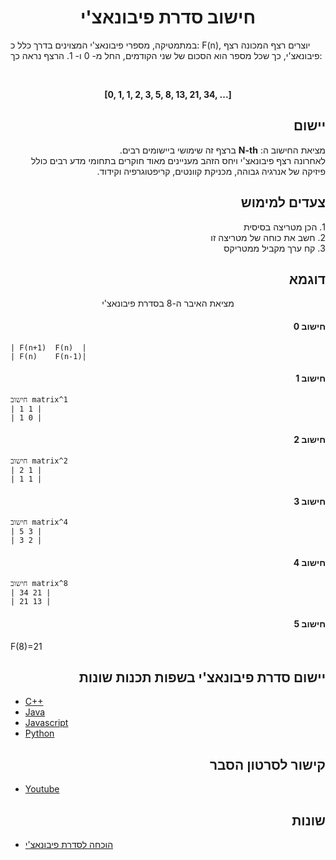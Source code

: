 <h1 style="text-align:center;"> חישוב סדרת פיבונאצ'י</h1>

<p style="text-align:right;direction:rtl;">
 
 במתמטיקה, מספרי פיבונאצ'י המצוינים בדרך כלל כ:
 F(n), יוצרים רצף המכונה רצף פיבונאצ'י, כך שכל מספר הוא הסכום של שני הקודמים, החל מ- 0 ו- 1. הרצף נראה כך:
 
 <br>
 
</p>

<p style="text-align:center"><b>[0, 1, 1, 2, 3, 5, 8, 13, 21, 34, ...]</b></p>

<h2 style="text-align:right;"> יישום</h2>

<p style="text-align:right;direction:rtl;">
מציאת החישוב ה: <b>N-th</b> ברצף זה שימושי ביישומים רבים.<br>
לאחרונה רצף פיבונאצ'י ויחס הזהב מעניינים מאוד חוקרים בתחומי מדע רבים כולל פיזיקה של אנרגיה גבוהה, מכניקת קוונטים, קריפטוגרפיה וקידוד.
</p>

<h2 style="text-align:right;"> צעדים למימוש</h2>

<p style="text-align:right;direction:rtl;">
1. הכן מטריצה בסיסית <br>
2. חשב את כוחה של מטריצה זו<br>
3. קח ערך מקביל ממטריקס
</p>

<div style="text-align:center">

<h2 style="text-align:right;"> דוגמא</h2>

מציאת האיבר ה-8 בסדרת פיבונאצ'י

</div>

<h4 style="text-align:right;"> חישוב 0</h4>

```
| F(n+1)  F(n)  |
| F(n)    F(n-1)|
```

<h4 style="text-align:right;"> חישוב 1</h4>

```
חישוב matrix^1
| 1 1 |
| 1 0 |
```

<h4 style="text-align:right;"> חישוב 2</h4>

```
חישוב matrix^2
| 2 1 |
| 1 1 |
```

<h4 style="text-align:right;"> חישוב 3</h4>

```
חישוב matrix^4
| 5 3 |
| 3 2 |
```

<h4 style="text-align:right;"> חישוב 4</h4>

```
חישוב matrix^8
| 34 21 |
| 21 13 |
```

<h4 style="text-align:right;"> חישוב 5</h4>

F(8)=21

<h2 style="text-align:right;"> יישום סדרת פיבונאצ'י בשפות תכנות שונות</h2>

- [C++](https://github.com/TheAlgorithms/C-Plus-Plus/blob/master/math/fibonacci.cpp)
- [Java](https://github.com/TheAlgorithms/Java/blob/master/Maths/FibonacciNumber.java)
- [Javascript](https://github.com/TheAlgorithms/Javascript/blob/80c2dc85d714f73783f133964d6acd9b5625ddd9/Maths/Fibonacci.js)
- [Python](https://github.com/TheAlgorithms/Python/blob/master/maths/fibonacci.py)

<h2 style="text-align:right;"> קישור לסרטון הסבר</h2>

- [Youtube](https://www.youtube.com/watch?v=EEb6JP3NXBI)

<h2 style="text-align:right;">שונות</h2>

- [הוכחה לסדרת פיבונאצ'י](https://brilliant.org/wiki/fast-fibonacci-transform/)
